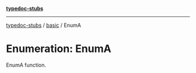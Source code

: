 [**typedoc-stubs**](../../index.md)

***

[typedoc-stubs](../../index.md) / [basic](../index.md) / EnumA

# Enumeration: EnumA

EnumA function.
